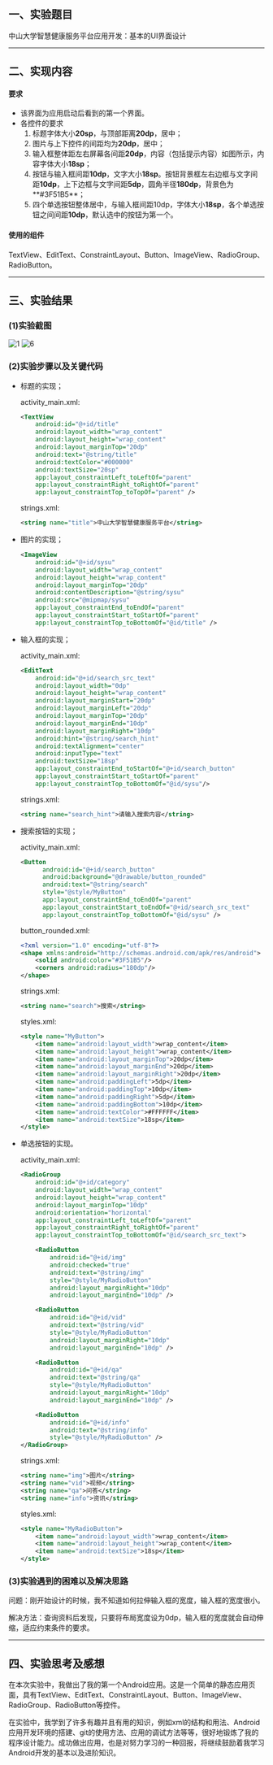 ## 一、实验题目
中山大学智慧健康服务平台应用开发：基本的UI界面设计

---

## 二、实现内容

#### 要求  
* 该界面为应用启动后看到的第一个界面。  
* 各控件的要求
  1. 标题字体大小**20sp**，与顶部距离**20dp**，居中；
  2. 图片与上下控件的间距均为**20dp**，居中；  
  3. 输入框整体距左右屏幕各间距**20dp**，内容（包括提示内容）如图所示，内容字体大小**18sp**；  
  4. 按钮与输入框间距**10dp**，文字大小**18sp**。按钮背景框左右边框与文字间距**10dp**，上下边框与文字间距**5dp**，圆角半径**180dp**，背景色为**#3F51B5**；  
  5. 四个单选按钮整体居中，与输入框间距10dp，字体大小**18sp**，各个单选按钮之间间距**10dp**，默认选中的按钮为第一个。

#### 使用的组件
TextView、EditText、ConstraintLayout、Button、ImageView、RadioGroup、RadioButton。

---

## 三、实验结果
### (1)实验截图
![1](./Screenshots/1.png)
![6](./Screenshots/6.png)
### (2)实验步骤以及关键代码
* 标题的实现；

  activity_main.xml:

  ```xml
  <TextView
      android:id="@+id/title"
      android:layout_width="wrap_content"
      android:layout_height="wrap_content"
      android:layout_marginTop="20dp"
      android:text="@string/title"
      android:textColor="#000000"
      android:textSize="20sp"
      app:layout_constraintLeft_toLeftOf="parent"
      app:layout_constraintRight_toRightOf="parent"
      app:layout_constraintTop_toTopOf="parent" />
  ```

  strings.xml:

  ```xml
  <string name="title">中山大学智慧健康服务平台</string>
  ```

* 图片的实现；

  ```xml
  <ImageView
      android:id="@+id/sysu"
      android:layout_width="wrap_content"
      android:layout_height="wrap_content"
      android:layout_marginTop="20dp"
      android:contentDescription="@string/sysu"
      android:src="@mipmap/sysu"
      app:layout_constraintEnd_toEndOf="parent"
      app:layout_constraintStart_toStartOf="parent"
      app:layout_constraintTop_toBottomOf="@id/title" />
  ```

* 输入框的实现；

  activity_main.xml:

  ```xml
  <EditText
      android:id="@+id/search_src_text"
      android:layout_width="0dp"
      android:layout_height="wrap_content"
      android:layout_marginStart="20dp"
      android:layout_marginLeft="20dp"
      android:layout_marginTop="20dp"
      android:layout_marginEnd="10dp"
      android:layout_marginRight="10dp"
      android:hint="@string/search_hint"
      android:textAlignment="center"
      android:inputType="text"
      android:textSize="18sp"
      app:layout_constraintEnd_toStartOf="@+id/search_button"
      app:layout_constraintStart_toStartOf="parent"
      app:layout_constraintTop_toBottomOf="@id/sysu"/>
  ```

  strings.xml:

  ```xml
  <string name="search_hint">请输入搜索内容</string>
  ```

* 搜索按钮的实现；

  activity_main.xml:

  ```xml
  <Button
        android:id="@+id/search_button"
        android:background="@drawable/button_rounded"
        android:text="@string/search"
        style="@style/MyButton"
        app:layout_constraintEnd_toEndOf="parent"
        app:layout_constraintStart_toEndOf="@+id/search_src_text"
        app:layout_constraintTop_toBottomOf="@id/sysu" />
  ```

  button_rounded.xml:

  ```xml
  <?xml version="1.0" encoding="utf-8"?>
  <shape xmlns:android="http://schemas.android.com/apk/res/android">
      <solid android:color="#3F51B5"/>
      <corners android:radius="180dp"/>
  </shape>
  ```

  strings.xml:

  ```xml
  <string name="search">搜索</string>
  ```

  styles.xml:

  ```xml
  <style name="MyButton">
      <item name="android:layout_width">wrap_content</item>
      <item name="android:layout_height">wrap_content</item>
      <item name="android:layout_marginTop">20dp</item>
      <item name="android:layout_marginEnd">20dp</item>
      <item name="android:layout_marginRight">20dp</item>
      <item name="android:paddingLeft">5dp</item>
      <item name="android:paddingTop">10dp</item>
      <item name="android:paddingRight">5dp</item>
      <item name="android:paddingBottom">10dp</item>
      <item name="android:textColor">#FFFFFF</item>
      <item name="android:textSize">18sp</item>
  </style>
  ```

* 单选按钮的实现。

  activity_main.xml:

  ```xml
  <RadioGroup
      android:id="@+id/category"
      android:layout_width="wrap_content"
      android:layout_height="wrap_content"
      android:layout_marginTop="10dp"
      android:orientation="horizontal"
      app:layout_constraintLeft_toLeftOf="parent"
      app:layout_constraintRight_toRightOf="parent"
      app:layout_constraintTop_toBottomOf="@id/search_src_text">

      <RadioButton
          android:id="@+id/img"
          android:checked="true"
          android:text="@string/img"
          style="@style/MyRadioButton"
          android:layout_marginRight="10dp"
          android:layout_marginEnd="10dp" />

      <RadioButton
          android:id="@+id/vid"
          android:text="@string/vid"
          style="@style/MyRadioButton"
          android:layout_marginRight="10dp"
          android:layout_marginEnd="10dp" />

      <RadioButton
          android:id="@+id/qa"
          android:text="@string/qa"
          style="@style/MyRadioButton"
          android:layout_marginRight="10dp"
          android:layout_marginEnd="10dp" />

      <RadioButton
          android:id="@+id/info"
          android:text="@string/info"
          style="@style/MyRadioButton" />
  </RadioGroup>
  ```

  strings.xml:

  ```xml
  <string name="img">图片</string>
  <string name="vid">视频</string>
  <string name="qa">问答</string>
  <string name="info">资讯</string>
  ```

  styles.xml:
  
  ```xml
  <style name="MyRadioButton">
      <item name="android:layout_width">wrap_content</item>
      <item name="android:layout_height">wrap_content</item>
      <item name="android:textSize">18sp</item>
  </style>
  ```

### (3)实验遇到的困难以及解决思路

问题：刚开始设计的时候，我不知道如何拉伸输入框的宽度，输入框的宽度很小。

解决方法：查询资料后发现，只要将布局宽度设为0dp，输入框的宽度就会自动伸缩，适应约束条件的要求。

---

## 四、实验思考及感想
  在本次实验中，我做出了我的第一个Android应用。这是一个简单的静态应用页面，具有TextView、EditText、ConstraintLayout、Button、ImageView、RadioGroup、RadioButton等控件。

  在实验中，我学到了许多有趣并且有用的知识，例如xml的结构和用法、Android应用开发环境的搭建、git的使用方法、应用的调试方法等等，很好地锻炼了我的程序设计能力。成功做出应用，也是对努力学习的一种回报，将继续鼓励着我学习Android开发的基本以及进阶知识。